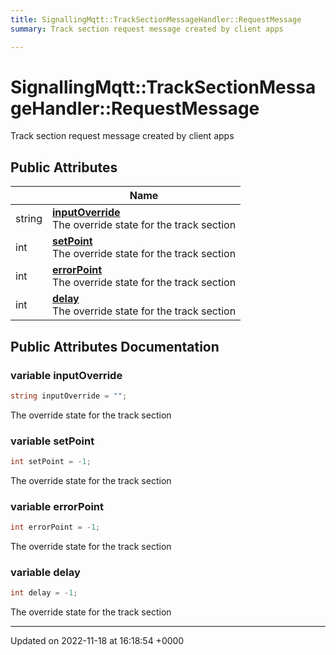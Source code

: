 ```yaml
---
title: SignallingMqtt::TrackSectionMessageHandler::RequestMessage
summary: Track section request message created by client apps 

---
```


# SignallingMqtt::TrackSectionMessageHandler::RequestMessage



Track section request message created by client apps 

## Public Attributes

|                | Name           |
| -------------- | -------------- |
| string | **[inputOverride](/SignallingSystem-doc/mainsystem/Classes/classSignallingMqtt_1_1TrackSectionMessageHandler_1_1RequestMessage/#variable-inputoverride)** <br>The override state for the track section  |
| int | **[setPoint](/SignallingSystem-doc/mainsystem/Classes/classSignallingMqtt_1_1TrackSectionMessageHandler_1_1RequestMessage/#variable-setpoint)** <br>The override state for the track section  |
| int | **[errorPoint](/SignallingSystem-doc/mainsystem/Classes/classSignallingMqtt_1_1TrackSectionMessageHandler_1_1RequestMessage/#variable-errorpoint)** <br>The override state for the track section  |
| int | **[delay](/SignallingSystem-doc/mainsystem/Classes/classSignallingMqtt_1_1TrackSectionMessageHandler_1_1RequestMessage/#variable-delay)** <br>The override state for the track section  |

## Public Attributes Documentation

### variable inputOverride

```csharp
string inputOverride = "";
```

The override state for the track section 

### variable setPoint

```csharp
int setPoint = -1;
```

The override state for the track section 

### variable errorPoint

```csharp
int errorPoint = -1;
```

The override state for the track section 

### variable delay

```csharp
int delay = -1;
```

The override state for the track section 

-------------------------------

Updated on 2022-11-18 at 16:18:54 +0000